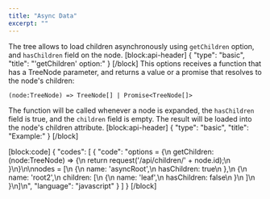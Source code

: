 ```yaml
---
title: "Async Data"
excerpt: ""
---
```

The tree allows to load children asynchronously using `getChildren` option, and `hasChildren` field on the node.
[block:api-header]
{
  "type": "basic",
  "title": "'getChildren' option:"
}
[/block]
This options receives a function that has a TreeNode parameter, and returns a value or a promise that resolves to the node's children:
```
(node:TreeNode) => TreeNode[] | Promise<TreeNode[]>
```

The function will be called whenever a node is expanded, the `hasChildren` field is true, and the `children` field is empty.
The result will be loaded into the node's children attribute.
[block:api-header]
{
  "type": "basic",
  "title": "Example:"
}
[/block]

[block:code]
{
  "codes": [
    {
      "code": "options = {\n  getChildren: (node:TreeNode) => {\n    return request('/api/children/' + node.id);\n  }\n}\n\nnodes = [\n  {\n    name: 'asyncRoot',\n    hasChildren: true\n  },\n  {\n    name: 'root2',\n    children: [\n      {\n        name: 'leaf',\n        hasChildren: false\n      }\n    ]\n  }\n]\n",
      "language": "javascript"
    }
  ]
}
[/block]